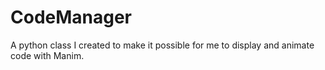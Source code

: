 # CodeManager
A python class I created to make it possible for me to display and animate code with Manim.
